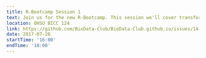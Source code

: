 ```yaml
---
title: R-Bootcamp Session 1
text: Join us for the new R-Bootcamp. This session we'll cover transforming and cleaning data using dplyr. Bring a laptop!
location: OHSU BICC 124
link: https://github.com/BioData-Club/BioData-Club.github.io/issues/14
date: 2017-07-28
startTime: '16:00'
endTime: '18:00'
---
```

